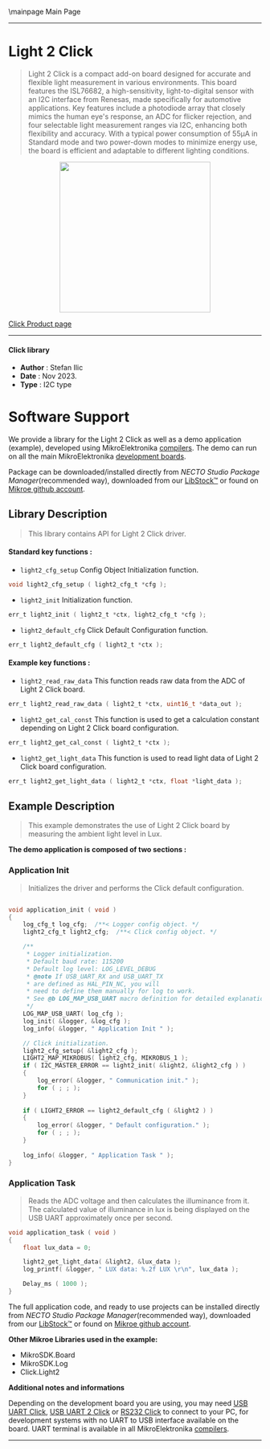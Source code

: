 \mainpage Main Page

---
# Light 2 Click

> Light 2 Click is a compact add-on board designed for accurate and flexible light measurement in various environments. This board features the ISL76682, a high-sensitivity, light-to-digital sensor with an I2C interface from Renesas, made specifically for automotive applications. Key features include a photodiode array that closely mimics the human eye's response, an ADC for flicker rejection, and four selectable light measurement ranges via I2C, enhancing both flexibility and accuracy. With a typical power consumption of 55µA in Standard mode and two power-down modes to minimize energy use, the board is efficient and adaptable to different lighting conditions.

<p align="center">
  <img src="https://download.mikroe.com/images/click_for_ide/light2_click.png" height=300px>
</p>

[Click Product page](https://www.mikroe.com/light-2-click)

---


#### Click library

- **Author**        : Stefan Ilic
- **Date**          : Nov 2023.
- **Type**          : I2C type


# Software Support

We provide a library for the Light 2 Click
as well as a demo application (example), developed using MikroElektronika
[compilers](https://www.mikroe.com/necto-studio).
The demo can run on all the main MikroElektronika [development boards](https://www.mikroe.com/development-boards).

Package can be downloaded/installed directly from *NECTO Studio Package Manager*(recommended way), downloaded from our [LibStock&trade;](https://libstock.mikroe.com) or found on [Mikroe github account](https://github.com/MikroElektronika/mikrosdk_click_v2/tree/master/clicks).

## Library Description

> This library contains API for Light 2 Click driver.

#### Standard key functions :

- `light2_cfg_setup` Config Object Initialization function.
```c
void light2_cfg_setup ( light2_cfg_t *cfg );
```

- `light2_init` Initialization function.
```c
err_t light2_init ( light2_t *ctx, light2_cfg_t *cfg );
```

- `light2_default_cfg` Click Default Configuration function.
```c
err_t light2_default_cfg ( light2_t *ctx );
```

#### Example key functions :

- `light2_read_raw_data` This function reads raw data from the ADC of Light 2 Click board.
```c
err_t light2_read_raw_data ( light2_t *ctx, uint16_t *data_out );
```

- `light2_get_cal_const` This function is used to get a calculation constant depending on Light 2 Click board configuration.
```c
err_t light2_get_cal_const ( light2_t *ctx );
```

- `light2_get_light_data` This function is used to read light data of Light 2 Click board configuration.
```c
err_t light2_get_light_data ( light2_t *ctx, float *light_data );
```

## Example Description

> This example demonstrates the use of Light 2 Click board by measuring 
  the ambient light level in Lux.

**The demo application is composed of two sections :**

### Application Init

> Initializes the driver and performs the Click default configuration.

```c

void application_init ( void ) 
{
    log_cfg_t log_cfg;  /**< Logger config object. */
    light2_cfg_t light2_cfg;  /**< Click config object. */

    /** 
     * Logger initialization.
     * Default baud rate: 115200
     * Default log level: LOG_LEVEL_DEBUG
     * @note If USB_UART_RX and USB_UART_TX 
     * are defined as HAL_PIN_NC, you will 
     * need to define them manually for log to work. 
     * See @b LOG_MAP_USB_UART macro definition for detailed explanation.
     */
    LOG_MAP_USB_UART( log_cfg );
    log_init( &logger, &log_cfg );
    log_info( &logger, " Application Init " );

    // Click initialization.
    light2_cfg_setup( &light2_cfg );
    LIGHT2_MAP_MIKROBUS( light2_cfg, MIKROBUS_1 );
    if ( I2C_MASTER_ERROR == light2_init( &light2, &light2_cfg ) ) 
    {
        log_error( &logger, " Communication init." );
        for ( ; ; );
    }
    
    if ( LIGHT2_ERROR == light2_default_cfg ( &light2 ) )
    {
        log_error( &logger, " Default configuration." );
        for ( ; ; );
    }
    
    log_info( &logger, " Application Task " );
}

```

### Application Task

> Reads the ADC voltage and then calculates the illuminance from it.
  The calculated value of illuminance in lux is being displayed on the USB UART approximately once per second. 

```c
void application_task ( void ) 
{
    float lux_data = 0;

    light2_get_light_data( &light2, &lux_data );
    log_printf( &logger, " LUX data: %.2f LUX \r\n", lux_data );

    Delay_ms ( 1000 );
}
```

The full application code, and ready to use projects can be installed directly from *NECTO Studio Package Manager*(recommended way), downloaded from our [LibStock&trade;](https://libstock.mikroe.com) or found on [Mikroe github account](https://github.com/MikroElektronika/mikrosdk_click_v2/tree/master/clicks).

**Other Mikroe Libraries used in the example:**

- MikroSDK.Board
- MikroSDK.Log
- Click.Light2

**Additional notes and informations**

Depending on the development board you are using, you may need
[USB UART Click](https://www.mikroe.com/usb-uart-click),
[USB UART 2 Click](https://www.mikroe.com/usb-uart-2-click) or
[RS232 Click](https://www.mikroe.com/rs232-click) to connect to your PC, for
development systems with no UART to USB interface available on the board. UART
terminal is available in all MikroElektronika
[compilers](https://shop.mikroe.com/compilers).

---
